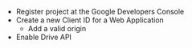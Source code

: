 
* Register project at the Google Developers Console
* Create a new Client ID for a Web Application
  * Add a valid origin
* Enable Drive API
